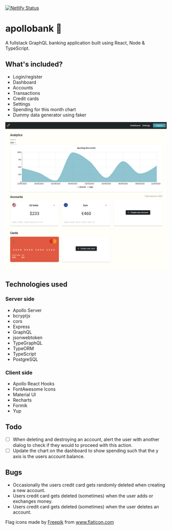 [![Netlify Status](https://api.netlify.com/api/v1/badges/567f877d-68aa-4dac-a323-0fb289d1c73e/deploy-status)](https://app.netlify.com/sites/vigilant-goldwasser-9ac664/deploys)

# apollobank 🚀

A fullstack GraphQL banking application built using React, Node & TypeScript.

## What's included? 

* Login/register
* Dashboard
* Accounts
* Transactions
* Credit cards
* Settings 
* Spending for this month chart
* Dummy data generator using faker
  
![dashboard](images/dashboard.png)

## Technologies used 

### Server side
* Apollo Server
* bcryptjs
* cors
* Express
* GraphQL
* jsonwebtoken
* TypeGraphQL
* TypeORM
* TypeScript
* PostgreSQL

### Client side
* Apollo React Hooks 
* FontAwesome Icons 
* Material UI
* Recharts
* Formik
* Yup

## Todo 
- [ ] When deleting and destroying an account, alert the user with another dialog to check if they would to proceed with this action.
- [ ] Update the chart on the dashboard to show spending such that the y axis is the users account balance.

## Bugs
* Occasionally the users credit card gets randomly deleted when creating a new account.
* Users credit card gets deleted (sometimes) when the user adds or exchanges money.
* Users credit card gets deleted (sometimes) when the user deletes an account.

Flag icons made by <a href="https://www.flaticon.com/authors/freepik" title="Freepik">Freepik</a> from <a href="https://www.flaticon.com/" title="Flaticon"> www.flaticon.com</a>
